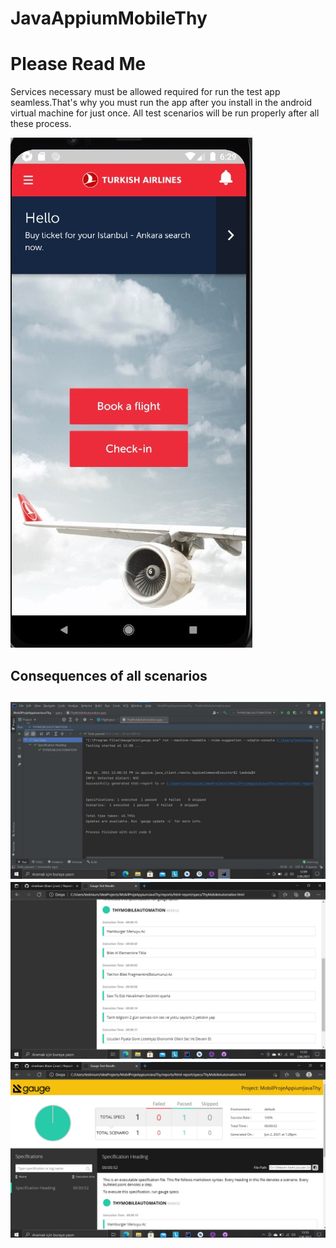 # JavaAppiumMobileThy
 
<h1>Please Read Me</h1>

<p> Services necessary must be allowed required for run the test app seamless.That's why you must run the app after you install in the android virtual machine for just once. All test scenarios will be run properly after all these process.</p>

<img src="StartScreen.jpg">

<h2>Consequences of all scenarios<h2>
 
 <img src = "THYMobilAutomationProjectSuccesfully.jpg">
 
 <img src = "ReportGauge.jpg">

 <img src = "ReportGauge2.jpg">
